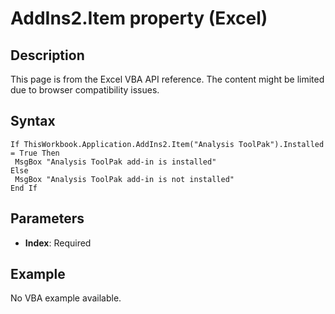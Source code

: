 # AddIns2.Item property (Excel)

## Description
This page is from the Excel VBA API reference. The content might be limited due to browser compatibility issues.

## Syntax
```vba
If ThisWorkbook.Application.AddIns2.Item("Analysis ToolPak").Installed = True Then 
 MsgBox "Analysis ToolPak add-in is installed" 
Else 
 MsgBox "Analysis ToolPak add-in is not installed" 
End If
```

## Parameters
- **Index**: Required

## Example
No VBA example available.
